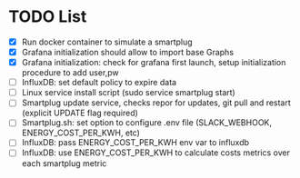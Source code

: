 # TODO List

* [x] Run docker container to simulate a smartplug
* [x] Grafana initialization should allow to import base Graphs
* [x] Grafana initialization: check for grafana first launch, setup initialization procedure to add user,pw
* [ ] InfluxDB: set default policy to expire data
* [ ] Linux service install script (sudo service smartplug start)
* [ ] Smartplug update service, checks repor for updates, git pull and restart (explicit UPDATE flag required)
* [ ] Smartplug.sh: set option to configure .env file (SLACK_WEBHOOK, ENERGY_COST_PER_KWH, etc)
* [ ] InfluxDB: pass ENERGY_COST_PER_KWH env var to influxdb
* [ ] InfluxDB: use ENERGY_COST_PER_KWH to calculate costs metrics over each smartplug metric
